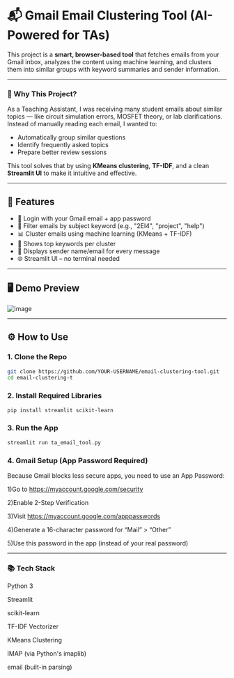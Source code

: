 # 📬 Gmail Email Clustering Tool (AI-Powered for TAs)

This project is a **smart, browser-based tool** that fetches emails from your Gmail inbox, analyzes the content using machine learning, and clusters them into similar groups with keyword summaries and sender information.

---

### 🎯 Why This Project?

As a Teaching Assistant, I was receiving many student emails about similar topics — like circuit simulation errors, MOSFET theory, or lab clarifications. Instead of manually reading each email, I wanted to:
- Automatically group similar questions  
- Identify frequently asked topics  
- Prepare better review sessions

This tool solves that by using **KMeans clustering**, **TF-IDF**, and a clean **Streamlit UI** to make it intuitive and effective.

---

## 🚀 Features

- 🔐 Login with your Gmail email + app password  
- 🔎 Filter emails by subject keyword (e.g., "2EI4", "project", "help")  
- 📊 Cluster emails using machine learning (KMeans + TF-IDF)  
- 🧠 Shows top keywords per cluster  
- 👤 Displays sender name/email for every message  
- 🌐 Streamlit UI – no terminal needed  

---

## 🖥️ Demo Preview

![image](https://github.com/user-attachments/assets/b2b8f93f-3e67-4583-b347-585dbbf3ed4a)

---

## ⚙️ How to Use

### 1. Clone the Repo

```bash
git clone https://github.com/YOUR-USERNAME/email-clustering-tool.git
cd email-clustering-t
```


### 2. Install Required Libraries
```bash
pip install streamlit scikit-learn
```

### 3. Run the App
```bash
streamlit run ta_email_tool.py
```

### 4. Gmail Setup (App Password Required)

Because Gmail blocks less secure apps, you need to use an App Password:

1)Go to https://myaccount.google.com/security

2)Enable 2-Step Verification

3)Visit https://myaccount.google.com/apppasswords

4)Generate a 16-character password for “Mail” > “Other”

5)Use this password in the app (instead of your real password)

---
### 📚 Tech Stack

Python 3

Streamlit

scikit-learn

TF-IDF Vectorizer

KMeans Clustering

IMAP (via Python's imaplib)

email (built-in parsing)


